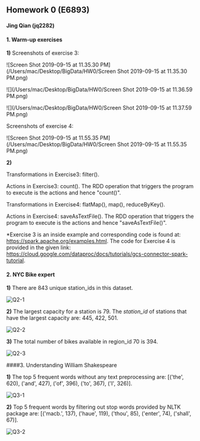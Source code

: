 ## Homework 0 (E6893)

####                                                                                                                       Jing Qian (jq2282)

#### 1. Warm-up exercises

**1)** Screenshots of exercise 3:

![Screen Shot 2019-09-15 at 11.35.30 PM](/Users/mac/Desktop/BigData/HW0/Screen Shot 2019-09-15 at 11.35.30 PM.png)

![](/Users/mac/Desktop/BigData/HW0/Screen Shot 2019-09-15 at 11.36.59 PM.png)

![](/Users/mac/Desktop/BigData/HW0/Screen Shot 2019-09-15 at 11.37.59 PM.png)

Screenshots of exercise 4:

![Screen Shot 2019-09-15 at 11.55.35 PM](/Users/mac/Desktop/BigData/HW0/Screen Shot 2019-09-15 at 11.55.35 PM.png)



**2)** 

Transformations in Exercise3: filter().

Actions in Exercise3: count(). The RDD operation that triggers the program to execute is the actions and hence "count()".

Transformations in Exercise4: flatMap(), map(), reduceByKey().

Actions in Exercise4: saveAsTextFile(). The RDD operation that triggers the program to execute is the actions and hence "saveAsTextFile()".

*Exercise 3 is an inside example and corresponding code is found at: https://spark.apache.org/examples.html. The code for Exercise 4 is provided in the given link: https://cloud.google.com/dataproc/docs/tutorials/gcs-connector-spark-tutorial.



#### 2. NYC Bike expert

**1)** There are 843 unique station_ids in this dataset.

![Q2-1](/Users/mac/Desktop/BigData/HW0/Q2-1.png)

**2)** The largest capacity for a station is 79. The *station_id* of stations that have the largest capacity are: 445, 422, 501.

![Q2-2](/Users/mac/Desktop/BigData/HW0/Q2-2.png)

**3)** The total number of bikes available in region_id 70 is 394.

![Q2-3](/Users/mac/Desktop/BigData/HW0/Q2-3.png)



####3. Understanding William Shakespeare

**1)** The top 5 frequent words without any text preprocessing are: [('the', 620), ('and', 427), ('of', 396), ('to', 367), ('I', 326)].

![Q3-1](/Users/mac/Desktop/BigData/HW0/Q3-1.png)

**2)**  Top 5 frequent words by filtering out stop words provided by NLTK package are: [('macb.', 137), ('haue', 119), ('thou', 85), ('enter', 74), ('shall', 67)].

![Q3-2](/Users/mac/Desktop/BigData/HW0/Q3-2.png)
